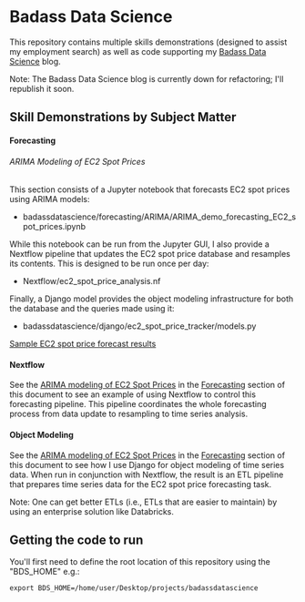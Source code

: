 # <a name="top-badass-data-science-repository"></a>Badass Data Science

This repository contains multiple skills demonstrations (designed to assist my employment search) as well as code supporting my [Badass Data Science](https://badassdatascience.com) blog.

Note: The Badass Data Science blog is currently down for refactoring; I'll republish it soon.

## Skill Demonstrations by Subject Matter

#### <a name="forecasting"></a>Forecasting

###### <a name="forecasting-ARIMA-ec2-spot-prices"></a>ARIMA Modeling of EC2 Spot Prices

This section consists of a Jupyter notebook that forecasts EC2 spot prices using ARIMA models:

- badassdatascience/forecasting/ARIMA/ARIMA_demo_forecasting_EC2_spot_prices.ipynb

While this notebook can be run from the Jupyter GUI, I also provide a Nextflow pipeline that updates the EC2 spot price database and resamples its contents. This is designed to be run once per day:

- Nextflow/ec2_spot_price_analysis.nf

Finally, a Django model provides the object modeling infrastructure for both the database and the queries made using it:

- badassdatascience/django/ec2_spot_price_tracker/models.py

[Sample EC2 spot price forecast results](Nextflow/saved_output_examples/ec2_spot_price_analysis/NEXTFLOW_OUTPUT_ARIMA_demo_forecasting_EC2_spot_prices_2025-01-07.ipynb)

#### <a name="nextflow"></a>Nextflow

See the [ARIMA modeling of EC2 Spot Prices](#forecasting-ARIMA-ec2-spot-prices) in the [Forecasting](#forecasting) section of this document to see an example of using Nextflow to control this forecasting pipeline. This pipeline coordinates the whole forecasting process from data update to resampling to time series analysis.

#### <a name="object-modeling-django"></a>Object Modeling

See the [ARIMA modeling of EC2 Spot Prices](#forecasting-ARIMA-ec2-spot-prices) in the [Forecasting](#forecasting) section of this document to see how I use Django for object modeling of time series data. When run in conjunction with Nextflow, the result is an ETL pipeline that prepares time series data for the EC2 spot price forecasting task.

Note: One can get better ETLs (i.e., ETLs that are easier to maintain) by using an enterprise solution like Databricks.

## <a name="getting-the-code-to-run"></a>Getting the code to run

You'll first need to define the root location of this repository using the "BDS_HOME" e.g.:

```
export BDS_HOME=/home/user/Desktop/projects/badassdatascience
```


